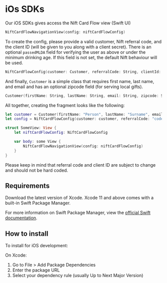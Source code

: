 # iOs SDKs

Our iOS SDKs gives access the Nift Card Flow view (Swift UI)
```swift
NiftCardFlowNavigationView(config: niftCardFlowConfig)
```

To create the config, please provide a valid customer, Nift referral code, and the client ID (will be given to you along with a client secret).
There is an optional `passedMLDA` field for verifying the user as above or under the minimum drinking age. If this field is not set, the default Nift behaviour will be used.
```swift
NiftCardFlowConfig(customer: Customer, referralCode: String, clientId: String, passedMLDA: Bool? = nil)
```

And finally, `Customer` is a simple class that requires first name, last name, and email and has an optional zipcode field (for serving local gifts).
```swift
Customer(firstName: String, lastName: String, email: String, zipcode: String? = nil)
```

All together, creating the fragment looks like the following:
```swift
let customer = Customer(firstName: "Person", lastName: "Surname", email: "person@email.com")
let config = NiftCardFlowConfig(customer: customer, referralCode: "code", clientID: "xxxxxxxxxx")
```
```swift
struct SomeView: View {
    let niftCardFlowConfig: NiftCardFlowConfig

    var body: some View {
        NiftCardFlowNavigationView(config: niftCardFlowConfig)
    }
}
```

Please keep in mind that referral code and client ID are subject to change and should not be hard coded.

## Requirements
Download the latest version of Xcode. Xcode 11 and above comes with a built-in Swift Package Manager.

For more information on Swift Package Manager, view the [official Swift documentation](https://www.swift.org/package-manager/).

## How to install
To install for iOS development:

On Xcode:
1. Go to File > Add Package Dependencies
2. Enter the package URL
3. Select your dependency rule (usually Up to Next Major Version)
